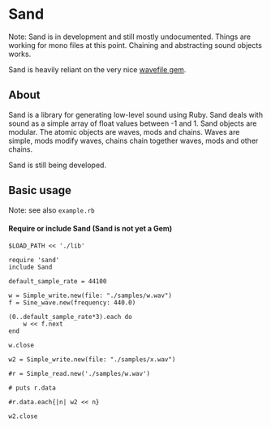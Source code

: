 # Sand

Note: Sand is in development and still mostly undocumented. Things are working for mono files at this point. Chaining and abstracting sound objects works.

Sand is heavily reliant on the very nice [wavefile gem](https://github.com/jstrait/wavefile).

## About

Sand is a library for generating low-level sound using Ruby. Sand deals with sound as a simple array of float values between -1 and 1. Sand objects are modular. The atomic objects are waves, mods and chains. Waves are simple, mods modify waves, chains chain together waves, mods and other chains.

Sand is still being developed.

## Basic usage

Note: see also `example.rb`

#### Require or include Sand (Sand is not yet a Gem)

```
$LOAD_PATH << './lib'

require 'sand'
include Sand

default_sample_rate = 44100

w = Simple_write.new(file: "./samples/w.wav")
f = Sine_wave.new(frequency: 440.0)

(0..default_sample_rate*3).each do
	w << f.next
end

w.close

w2 = Simple_write.new(file: "./samples/x.wav")

#r = Simple_read.new('./samples/w.wav')

# puts r.data

#r.data.each{|n| w2 << n}

w2.close

```